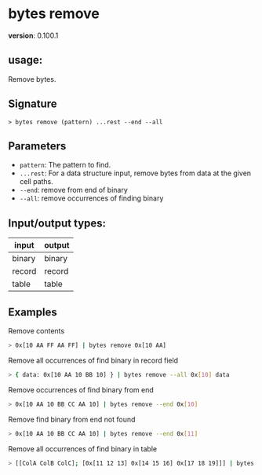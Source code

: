 # bytes remove

**version**: 0.100.1

## **usage**:

Remove bytes.

## Signature

`> bytes remove (pattern) ...rest --end --all`

## Parameters

- `pattern`: The pattern to find.
- `...rest`: For a data structure input, remove bytes from data at the given cell paths.
- `--end`: remove from end of binary
- `--all`: remove occurrences of finding binary

## Input/output types:

| input  | output |
| ------ | ------ |
| binary | binary |
| record | record |
| table  | table  |

## Examples

Remove contents

```bash
> 0x[10 AA FF AA FF] | bytes remove 0x[10 AA]
```

Remove all occurrences of find binary in record field

```bash
> { data: 0x[10 AA 10 BB 10] } | bytes remove --all 0x[10] data
```

Remove occurrences of find binary from end

```bash
> 0x[10 AA 10 BB CC AA 10] | bytes remove --end 0x[10]
```

Remove find binary from end not found

```bash
> 0x[10 AA 10 BB CC AA 10] | bytes remove --end 0x[11]
```

Remove all occurrences of find binary in table

```bash
> [[ColA ColB ColC]; [0x[11 12 13] 0x[14 15 16] 0x[17 18 19]]] | bytes remove 0x[11] ColA ColC
```
